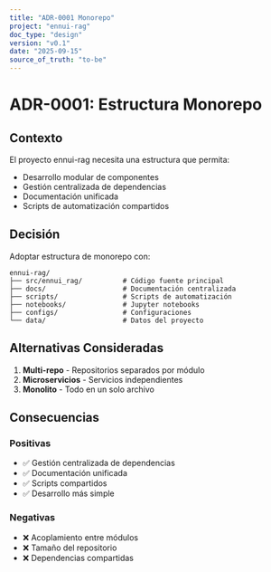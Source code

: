```yaml
---
title: "ADR-0001 Monorepo"
project: "ennui-rag"
doc_type: "design"
version: "v0.1"
date: "2025-09-15"
source_of_truth: "to-be"
---
```


# ADR-0001: Estructura Monorepo

## Contexto

El proyecto ennui-rag necesita una estructura que permita:
- Desarrollo modular de componentes
- Gestión centralizada de dependencias
- Documentación unificada
- Scripts de automatización compartidos

## Decisión

Adoptar estructura de monorepo con:

```
ennui-rag/
├── src/ennui_rag/          # Código fuente principal
├── docs/                   # Documentación centralizada
├── scripts/                # Scripts de automatización
├── notebooks/              # Jupyter notebooks
├── configs/                # Configuraciones
└── data/                   # Datos del proyecto
```

## Alternativas Consideradas

1. **Multi-repo** - Repositorios separados por módulo
2. **Microservicios** - Servicios independientes
3. **Monolito** - Todo en un solo archivo

## Consecuencias

### Positivas
- ✅ Gestión centralizada de dependencias
- ✅ Documentación unificada
- ✅ Scripts compartidos
- ✅ Desarrollo más simple

### Negativas
- ❌ Acoplamiento entre módulos
- ❌ Tamaño del repositorio
- ❌ Dependencias compartidas
